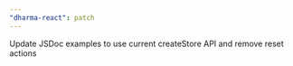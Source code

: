 ```yaml
---
"dharma-react": patch
---
```


Update JSDoc examples to use current createStore API and remove reset actions
